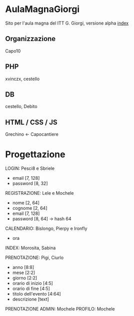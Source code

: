 # AulaMagnaGiorgi
Sito per l'aula magna del ITT G. Giorgi, versione alpha [index](http://138.41.20.100/~rizzello2400/)

## Organizzazione
Capo10

## PHP
xvinczx, cestello

## DB
cestello, Debito

## HTML / CSS / JS
Grechino <- Capocantiere

# Progettazione

LOGIN: Pesci8 e Sbriele
+ email    [7, 128]
+ password [8, 32]

REGISTRAZIONE: Lele e Mochele
+ nome      [2, 64]
+ cognome   [2, 64]
+ email     [7, 128]
+ password  [8, 64] -> hash 64

CALENDARIO: Bislongo, Pierpy e Ironfly
+ ora 

INDEX: Morosita, Sabina

PRENOTAZIONE: Pigi, Ciurlo
+ anno    [8:8]
+ mese    [2:2]
+ giorno   [2:2]
+ orario di inizio   [4:5]
+ orario di fine   [4:5]
+ titolo dell'evento   [4:64]
+ descrizione   [text]

PRENOTAZIONE ADMIN: Mochele
PROFILO: Mochele

